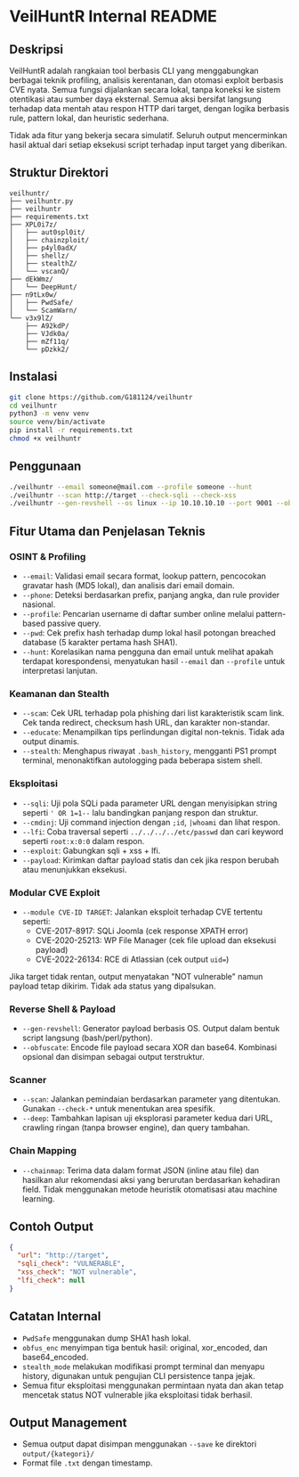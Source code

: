 # VeilHuntR Internal README

## Deskripsi

VeilHuntR adalah rangkaian tool berbasis CLI yang menggabungkan berbagai teknik profiling, analisis kerentanan, dan otomasi exploit berbasis CVE nyata. Semua fungsi dijalankan secara lokal, tanpa koneksi ke sistem otentikasi atau sumber daya eksternal. Semua aksi bersifat langsung terhadap data mentah atau respon HTTP dari target, dengan logika berbasis rule, pattern lokal, dan heuristic sederhana.

Tidak ada fitur yang bekerja secara simulatif. Seluruh output mencerminkan hasil aktual dari setiap eksekusi script terhadap input target yang diberikan.

## Struktur Direktori

```
veilhuntr/
├── veilhuntr.py
├── veilhuntr
├── requirements.txt
├── XPL0i7z/
│   ├── aut0spl0it/
│   ├── chainzploit/
│   ├── p4yl0adX/
│   ├── shellz/
│   ├── stealthZ/
│   └── vscanQ/
├── dEkWmz/
│   └── DeepHunt/
├── n9tLx0w/
│   ├── PwdSafe/
│   └── ScamWarn/
└── v3x9lZ/
    ├── A92kdP/
    ├── VJdk0a/
    ├── mZf11q/
    └── pDzkk2/
```

## Instalasi

```bash
git clone https://github.com/G181124/veilhuntr
cd veilhuntr
python3 -m venv venv
source venv/bin/activate
pip install -r requirements.txt
chmod +x veilhuntr
```

## Penggunaan

```bash
./veilhuntr --email someone@mail.com --profile someone --hunt
./veilhuntr --scan http://target --check-sqli --check-xss
./veilhuntr --gen-revshell --os linux --ip 10.10.10.10 --port 9001 --obfuscate shell.txt --base64 --xor
```

## Fitur Utama dan Penjelasan Teknis

### OSINT & Profiling
- `--email`: Validasi email secara format, lookup pattern, pencocokan gravatar hash (MD5 lokal), dan analisis dari email domain.
- `--phone`: Deteksi berdasarkan prefix, panjang angka, dan rule provider nasional.
- `--profile`: Pencarian username di daftar sumber online melalui pattern-based passive query.
- `--pwd`: Cek prefix hash terhadap dump lokal hasil potongan breached database (5 karakter pertama hash SHA1).
- `--hunt`: Korelasikan nama pengguna dan email untuk melihat apakah terdapat korespondensi, menyatukan hasil `--email` dan `--profile` untuk interpretasi lanjutan.

### Keamanan dan Stealth
- `--scam`: Cek URL terhadap pola phishing dari list karakteristik scam link. Cek tanda redirect, checksum hash URL, dan karakter non-standar.
- `--educate`: Menampilkan tips perlindungan digital non-teknis. Tidak ada output dinamis.
- `--stealth`: Menghapus riwayat `.bash_history`, mengganti PS1 prompt terminal, menonaktifkan autologging pada beberapa sistem shell.

### Eksploitasi
- `--sqli`: Uji pola SQLi pada parameter URL dengan menyisipkan string seperti `' OR 1=1--` lalu bandingkan panjang respon dan struktur.
- `--cmdinj`: Uji command injection dengan `;id`, `|whoami` dan lihat respon.
- `--lfi`: Coba traversal seperti `../../../../etc/passwd` dan cari keyword seperti `root:x:0:0` dalam respon.
- `--exploit`: Gabungkan sqli + xss + lfi.
- `--payload`: Kirimkan daftar payload statis dan cek jika respon berubah atau menunjukkan eksekusi.

### Modular CVE Exploit
- `--module CVE-ID TARGET`: Jalankan eksploit terhadap CVE tertentu seperti:
  - CVE-2017-8917: SQLi Joomla (cek response XPATH error)
  - CVE-2020-25213: WP File Manager (cek file upload dan eksekusi payload)
  - CVE-2022-26134: RCE di Atlassian (cek output `uid=`)

Jika target tidak rentan, output menyatakan "NOT vulnerable" namun payload tetap dikirim. Tidak ada status yang dipalsukan.

### Reverse Shell & Payload
- `--gen-revshell`: Generator payload berbasis OS. Output dalam bentuk script langsung (bash/perl/python).
- `--obfuscate`: Encode file payload secara XOR dan base64. Kombinasi opsional dan disimpan sebagai output terstruktur.

### Scanner
- `--scan`: Jalankan pemindaian berdasarkan parameter yang ditentukan. Gunakan `--check-*` untuk menentukan area spesifik.
- `--deep`: Tambahkan lapisan uji eksplorasi parameter kedua dari URL, crawling ringan (tanpa browser engine), dan query tambahan.

### Chain Mapping
- `--chainmap`: Terima data dalam format JSON (inline atau file) dan hasilkan alur rekomendasi aksi yang berurutan berdasarkan kehadiran field. Tidak menggunakan metode heuristik otomatisasi atau machine learning.

## Contoh Output

```json
{
  "url": "http://target",
  "sqli_check": "VULNERABLE",
  "xss_check": "NOT vulnerable",
  "lfi_check": null
}
```

## Catatan Internal

- `PwdSafe` menggunakan dump SHA1 hash lokal.
- `obfus_enc` menyimpan tiga bentuk hasil: original, xor_encoded, dan base64_encoded.
- `stealth_mode` melakukan modifikasi prompt terminal dan menyapu history, digunakan untuk pengujian CLI persistence tanpa jejak.
- Semua fitur eksploitasi menggunakan permintaan nyata dan akan tetap mencetak status NOT vulnerable jika eksploitasi tidak berhasil.

## Output Management

- Semua output dapat disimpan menggunakan `--save` ke direktori `output/{kategori}/`
- Format file `.txt` dengan timestamp.
